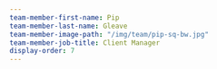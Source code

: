 ```yaml
---
team-member-first-name: Pip
team-member-last-name: Gleave
team-member-image-path: "/img/team/pip-sq-bw.jpg"
team-member-job-title: Client Manager
display-order: 7
---
```

